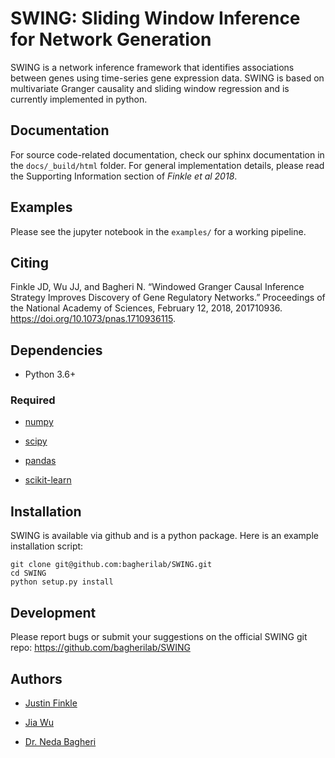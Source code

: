 SWING: Sliding Window Inference for Network Generation
=======================================

SWING is a network inference framework that identifies associations between genes using time-series gene expression data. SWING is based on multivariate Granger causality and sliding window regression and is currently implemented in python. 

Documentation
-------------
For source code-related documentation, check our sphinx documentation in the `docs/_build/html` folder. For general implementation details, please read the Supporting Information section of *Finkle et al 2018*.

Examples
--------
Please see the jupyter notebook in the `examples/` for a working pipeline.

Citing
------
Finkle JD, Wu JJ, and Bagheri N. “Windowed Granger Causal Inference Strategy Improves Discovery of Gene Regulatory Networks.” Proceedings of the National Academy of Sciences, February 12, 2018, 201710936. https://doi.org/10.1073/pnas.1710936115.

Dependencies
------------

- Python 3.6+

### Required

- [numpy](http://www.numpy.org/)

- [scipy](http://www.scipy.org/)

- [pandas](http://pandas.pydata.org/)

- [scikit-learn](http://scikit-learn.org/stable/)

Installation
------------
SWING is available via github and is a python package. Here is an example installation script:
```
git clone git@github.com:bagherilab/SWING.git
cd SWING
python setup.py install
```
 
Development
-----------
Please report bugs or submit your suggestions on the official SWING git repo:
https://github.com/bagherilab/SWING

Authors
-----------

- [Justin Finkle](https://github.com/justinfinkle)

- [Jia Wu](https://github.com/jiawu)

- [Dr. Neda Bagheri](http://www.mccormick.northwestern.edu/research-faculty/directory/profiles/bagheri-neda.html)
